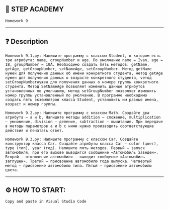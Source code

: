 ## 📘 STEP ACADEMY 
    Homework 9
---
## ❓ Description 
    Homework 9.1.py: Напишите программу с классом Student, в котором есть три атрибута: name, groupNumber и age. По умолчанию name = Ivan, age = 18, groupNumber = 10A. Необходимо создать пять методов: getName, getAge, getGroupNumber, setNameAge, setGroupNumber. Метод getName нужен для получения данных об имени конкретного студента, метод getAge нужен для получения данных о возрасте конкретного студента, vетод setGroupNumberнужен для получения данных о номере группы конкретного студента. Метод SetNameAge позволяет изменить данные атрибутов установленных по умолчанию, метод setGroupNumber позволяет изменить номер группы установленный по умолчанию. В программе необходимо создать пять экземпляров класса Student, установить им разные имена, возраст и номер группы.

    Homework 9.2.py: Напишите программу с классом Math. Создайте два атрибута — a и b. Напишите методы addition — сложение, multiplication — умножение, division — деление, subtraction — вычитание. При передаче в методы параметров a и b с ними нужно производить соответствующие действия и печатать ответ.

    Homework 9.3.py: Напишите программу с классом Car. Создайте конструктор класса Car. Создайте атрибуты класса Car — color (цвет), type (тип), year (год). Напишите пять методов. Первый — запуск автомобиля, при его вызове выводится сообщение «Автомобиль заведен». Второй — отключение автомобиля — выводит сообщение «Автомобиль заглушен». Третий — присвоение автомобилю года выпуска. Четвертый метод — присвоение автомобилю типа. Пятый — присвоение автомобилю цвета.
    
   
    
---
## ⚙️ HOW TO START: 
    Copy and paste in Visual Studio Code